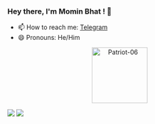### Hey there, I'm Momin Bhat ! 👋


- 📫 How to reach me: [Telegram](https://t.me/patriot_235)
- 😄 Pronouns: He/Him
<p align="center"><img width="125" src="https://komarev.com/ghpvc/?username=Patriot-06&style=flat-square" alt="Patriot-06"></p>
<img src="https://github-readme-stats.vercel.app/api?username=Patriot-06&show_icons=true&title_color=ffffff&icon_color=bb2acf&text_color=daf7dc&bg_color=151515">
<img src="https://github-readme-stats.vercel.app/api/top-langs/?username=Patriot-06&layout=compact&count_private=true&title_color=ffffff&icon_color=bb2acf&text_color=daf7dc&bg_color=151515"></a></p>
